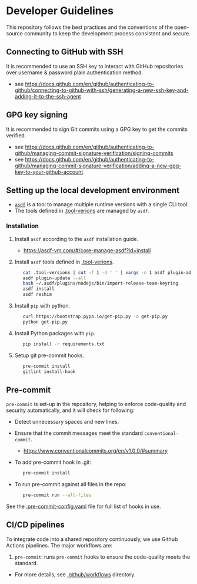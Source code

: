 # Developer Guidelines

This repository follows the best practices and the conventions of the open-source community
to keep the development process consistent and secure.

## Connecting to GitHub with SSH

It is recommended to use an SSH key to interact with GitHub repositories over username & password plain authentication method.

- see https://docs.github.com/en/github/authenticating-to-github/connecting-to-github-with-ssh/generating-a-new-ssh-key-and-adding-it-to-the-ssh-agent

## GPG key signing

It is recommended to sign Git commits using a GPG key to get the commits verified.

- see https://docs.github.com/en/github/authenticating-to-github/managing-commit-signature-verification/signing-commits
- see https://docs.github.com/en/github/authenticating-to-github/managing-commit-signature-verification/adding-a-new-gpg-key-to-your-github-account

## Setting up the local development environment

- [`asdf`](https://asdf-vm.com/#/core-manage-asdf) is a tool to manage multiple runtime versions with a single CLI tool.
- The tools defined in [.tool-verions](../.tool-verions) are managed by `asdf`.

### Installation

1. Install `asdf` according to the `asdf` installation guide.
   - https://asdf-vm.com/#/core-manage-asdf?id=install
1. Install `asdf` tools defined in [.tool-verions](../.tool-verions).

   ```sh
      cat .tool-versions | cut -f 1 -d ' ' | xargs -n 1 asdf plugin-add || true
      asdf plugin-update --all
      bash ~/.asdf/plugins/nodejs/bin/import-release-team-keyring
      asdf install
      asdf reshim
   ```

1. Install `pip` with python.

   ```sh
      curl https://bootstrap.pypa.io/get-pip.py -o get-pip.py
      python get-pip.py
   ```

1. Install Python packages with `pip`.

   ```sh
      pip install -r requirements.txt
   ```

1. Setup git pre-commit hooks.

   ```sh
      pre-commit install
      gitlint install-hook
   ```

## Pre-commit

`pre-commit` is set-up in the repository, helping to enforce code-quality and security automatically, and it will check for following:

- Detect unnecessary spaces and new lines.
- Ensure that the commit messages meet the standard `conventional-commit`.

  - https://www.conventionalcommits.org/en/v1.0.0/#summary

- To add pre-commit hook in .git:

  ```sh
     pre-commit install
  ```

- To run pre-commit against all files in the repo:

  ```sh
     pre-commit run --all-files
  ```

See the [.pre-commit-config.yaml](../.pre-commit-config.yaml) file for full list of hooks in use.

## CI/CD pipelines

To integrate code into a shared repository continuously, we use Github Actions pipelines.
The major workflows are:

1. `pre-commit`: runs `pre-commit` hooks to ensure the code-quality meets the standard.

- For more details, see [.github/workflows](../.github/workflows) directory.
